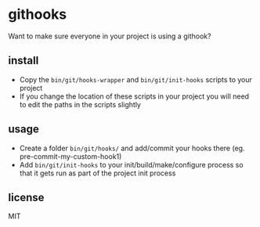 # githooks
Want to make sure everyone in your project is using a githook?

## install
- Copy the `bin/git/hooks-wrapper` and `bin/git/init-hooks` scripts to your project
- If you change the location of these scripts in your project you will need to edit the paths in the scripts slightly

## usage
- Create a folder `bin/git/hooks/` and add/commit your hooks there (eg. pre-commit-my-custom-hook1)
- Add `bin/git/init-hooks` to your init/build/make/configure process so that it gets run as part of the project init process

## license
MIT
